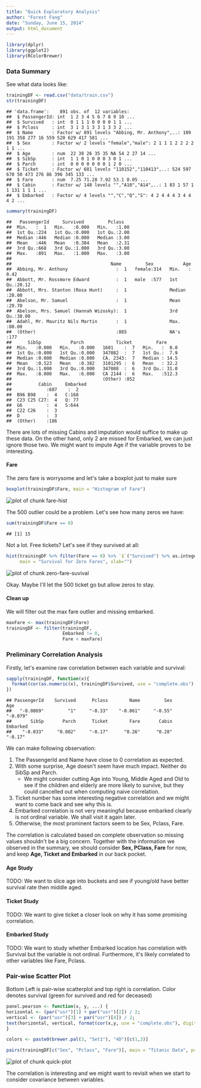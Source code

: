 ```yaml
---
title: "Quick Exploratory Analysis"
author: "Forest Fang"
date: "Sunday, June 15, 2014"
output: html_document
---
```



```r
library(dplyr)
library(ggplot2)
library(RColorBrewer)
```

### Data Summary
See what data looks like:

```r
trainingDF <- read.csv("data/train.csv")
str(trainingDF)
```

```
## 'data.frame':	891 obs. of  12 variables:
##  $ PassengerId: int  1 2 3 4 5 6 7 8 9 10 ...
##  $ Survived   : int  0 1 1 1 0 0 0 0 1 1 ...
##  $ Pclass     : int  3 1 3 1 3 3 1 3 3 2 ...
##  $ Name       : Factor w/ 891 levels "Abbing, Mr. Anthony",..: 109 191 358 277 16 559 520 629 417 581 ...
##  $ Sex        : Factor w/ 2 levels "female","male": 2 1 1 1 2 2 2 2 1 1 ...
##  $ Age        : num  22 38 26 35 35 NA 54 2 27 14 ...
##  $ SibSp      : int  1 1 0 1 0 0 0 3 0 1 ...
##  $ Parch      : int  0 0 0 0 0 0 0 1 2 0 ...
##  $ Ticket     : Factor w/ 681 levels "110152","110413",..: 524 597 670 50 473 276 86 396 345 133 ...
##  $ Fare       : num  7.25 71.28 7.92 53.1 8.05 ...
##  $ Cabin      : Factor w/ 148 levels "","A10","A14",..: 1 83 1 57 1 1 131 1 1 1 ...
##  $ Embarked   : Factor w/ 4 levels "","C","Q","S": 4 2 4 4 4 3 4 4 4 2 ...
```

```r
summary(trainingDF)
```

```
##   PassengerId     Survived         Pclass    
##  Min.   :  1   Min.   :0.000   Min.   :1.00  
##  1st Qu.:224   1st Qu.:0.000   1st Qu.:2.00  
##  Median :446   Median :0.000   Median :3.00  
##  Mean   :446   Mean   :0.384   Mean   :2.31  
##  3rd Qu.:668   3rd Qu.:1.000   3rd Qu.:3.00  
##  Max.   :891   Max.   :1.000   Max.   :3.00  
##                                              
##                                     Name         Sex           Age       
##  Abbing, Mr. Anthony                  :  1   female:314   Min.   : 0.42  
##  Abbott, Mr. Rossmore Edward          :  1   male  :577   1st Qu.:20.12  
##  Abbott, Mrs. Stanton (Rosa Hunt)     :  1                Median :28.00  
##  Abelson, Mr. Samuel                  :  1                Mean   :29.70  
##  Abelson, Mrs. Samuel (Hannah Wizosky):  1                3rd Qu.:38.00  
##  Adahl, Mr. Mauritz Nils Martin       :  1                Max.   :80.00  
##  (Other)                              :885                NA's   :177    
##      SibSp           Parch            Ticket         Fare      
##  Min.   :0.000   Min.   :0.000   1601    :  7   Min.   :  0.0  
##  1st Qu.:0.000   1st Qu.:0.000   347082  :  7   1st Qu.:  7.9  
##  Median :0.000   Median :0.000   CA. 2343:  7   Median : 14.5  
##  Mean   :0.523   Mean   :0.382   3101295 :  6   Mean   : 32.2  
##  3rd Qu.:1.000   3rd Qu.:0.000   347088  :  6   3rd Qu.: 31.0  
##  Max.   :8.000   Max.   :6.000   CA 2144 :  6   Max.   :512.3  
##                                  (Other) :852                  
##          Cabin     Embarked
##             :687    :  2   
##  B96 B98    :  4   C:168   
##  C23 C25 C27:  4   Q: 77   
##  G6         :  4   S:644   
##  C22 C26    :  3           
##  D          :  3           
##  (Other)    :186
```
There are lots of missing Cabins and imputation would suffice to make up these data. On the other hand, only 2 are missed for Embarked, we can just ignore those two. We might want to impute Age if the variable proves to be interesting.

#### Fare
The zero fare is worrysome and let's take a boxplot just to make sure

```r
boxplot(trainingDF$Fare, main = "Histogram of Fare")
```

![plot of chunk fare-hist](figure/fare-hist.png) 

The 500 outlier could be a problem. Let's see how many zeros we have:

```r
sum(trainingDF$Fare == 0)
```

```
## [1] 15
```
Not a lot. Free tickets? Let's see if they survived at all:

```r
hist(trainingDF %>% filter(Fare == 0) %>% `$`("Survived") %>% as.integer,
     main = "Survival for Zero Fares", xlab="")
```

![plot of chunk zero-fare-suvival](figure/zero-fare-suvival.png) 

Okay. Maybe I'll let the 500 ticket go but allow zeros to stay.

#### Clean up
We will filter out the max fare outlier and missing embarked.

```r
maxFare <- max(trainingDF$Fare)
trainingDF <- filter(trainingDF, 
                     Embarked != 0, 
                     Fare < maxFare)
```

### Preliminary Correlation Analysis
Firstly, let's examine raw correlation between each variable and survival:

```r
sapply(trainingDF, function(x){
  format(cor(as.numeric(x), trainingDF$Survived, use = "complete.obs"), digits=2)
})
```

```
## PassengerId    Survived      Pclass        Name         Sex         Age 
##   "-0.0069"         "1"     "-0.33"    "-0.061"     "-0.55"    "-0.079" 
##       SibSp       Parch      Ticket        Fare       Cabin    Embarked 
##    "-0.033"     "0.082"     "-0.17"      "0.26"      "0.28"     "-0.17"
```
We can make following observation:

1. The PassengerId and Name have close to 0 correlation as expected. 
2. With some surprise, Age doesn't seem have much impact. Neither do SibSp and Parch. 
    * We might consider cutting Age into Young, Middle Aged and Old to see if the children and elderly are more likely to survive, but they could cancelled out when computing naive correlation.
3. Ticket number has some interesting negative correlation and we might want to come back and see why this is. 
4. Embarked correlation is not very meaningful because embarked clearly is not ordinal variable. We shall visit it again later.
5. Otherwise, the most prominent factors seem to be Sex, Pclass, Fare.

The correlation is calculated based on complete observation so missing values shouldn't be a big concern. Together with the information we observed in the summary, we should consider **Sex, PClass, Fare** for now, and keep **Age, Ticket and Embarked** in our back pocket.

#### Age Study
TODO: We want to slice age into buckets and see if young/old have better survival rate then middle aged.

#### Ticket Study
TODO: We want to give ticket a closer look on why it has some promising correlation.

#### Embarked Study
TODO: We want to study whether Embarked location has correlation with Survival but the variable is not ordinal. Furthermore, it's likely correlated to other variables like Fare, Pclass.

### Pair-wise Scatter Plot
Bottom Left is pair-wise scatterplot and top right is correlation. Color denotes survival (green for survived and red for deceased)

```r
panel.pearson <- function(x, y, ...) {
horizontal <- (par("usr")[1] + par("usr")[2]) / 2; 
vertical <- (par("usr")[3] + par("usr")[4]) / 2; 
text(horizontal, vertical, format(cor(x,y, use = "complete.obs"), digits=2))
}

colors <- paste0(brewer.pal(3, "Set1"), "4D")[c(1,3)]

pairs(trainingDF[c("Sex", "Pclass", "Fare")], main = "Titanic Data", pch = 21, bg = colors[trainingDF$Survived + 1], upper.panel=panel.pearson)
```

![plot of chunk quick-plot](figure/quick-plot.png) 

The correlation is interesting and we might want to revisit when we start to consider covariance between variables.
